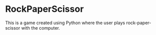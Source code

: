 # RockPaperScissor

This is a game created using Python where the user plays rock-paper-scissor with the computer.

 
